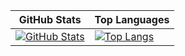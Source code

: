 <div align="center">

| GitHub Stats | Top Languages |
|--------------|---------------|
| [![GitHub Stats](https://github-readme-stats.vercel.app/api?username=Tetsu42&show_icons=true&theme=tokyonight)](https://github.com/Tetsu42) | [![Top Langs](https://github-readme-stats.vercel.app/api/top-langs/?username=Tetsu42&layout=compact&theme=tokyonight)](https://github.com/Tetsu42) |
</div>

